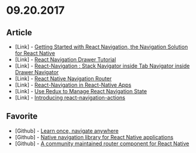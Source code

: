 # 09.20.2017

## Article

- \[Link\] - [Getting Started with React Navigation, the Navigation Solution for React Native](https://hackernoon.com/getting-started-with-react-navigation-the-navigation-solution-for-react-native-ea3f4bd786a4)
- \[Link\] - [React Navigation Drawer Tutorial](https://shift.infinite.red/react-navigation-drawer-tutorial-a802fc3ee6dc)
- \[Link\] - [React-Navigation : Stack Navigator inside Tab Navigator inside Drawer Navigator](https://medium.com/@paul.allies/react-native-navigation-stack-navigator-inside-tab-navigator-inside-drawer-navigator-b2f21836708d)
- \[Link\] - [React Native Navigation Router](https://blog.five2one.com.au/react-native-navigation-router-6d53b01b941a)
- \[Link\] - [React-Navigation in React-Native Apps](https://medium.com/@openGeeksLab/react-navigation-in-react-native-apps-6dc234dd8ea7)
- \[Link\] - [Use Redux to Manage React Navigation State](https://medium.com/handlebar-labs/use-redux-to-manage-react-navigation-state-b6d639497143)
- \[Link\] - [Introducing react-navigation-actions](https://medium.com/@jsfroth/introducing-react-navigation-actions-b30094e570ff)

## Favorite

- \[Github\] - [Learn once, navigate anywhere](https://github.com/react-community/react-navigation)
- \[Github\] - [Native navigation library for React Native applications](https://github.com/airbnb/native-navigation)
- \[Github\] - [A community maintained router component for React Native](https://github.com/react-native-simple-router-community/react-native-simple-router)
